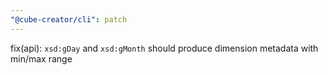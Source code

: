 ```yaml
---
"@cube-creator/cli": patch
---
```


fix(api): `xsd:gDay` and `xsd:gMonth` should produce dimension metadata with min/max range
